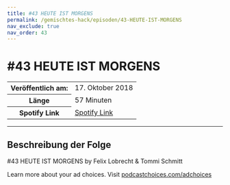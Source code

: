 ```yaml
---
title: #43 HEUTE IST MORGENS
permalink: /gemischtes-hack/episoden/43-HEUTE-IST-MORGENS
nav_exclude: true
nav_order: 43
---
```


# #43 HEUTE IST MORGENS
<table class="resp-table dcf-table dcf-table-responsive dcf-table-bordered dcf-table-striped dcf-w-100%">
                    <tbody>
                        <tr>
                            <th scope="row">Veröffentlich am:</th>
                            <td data-label="Veröffentlich am:">17. Oktober 2018</td>
                        </tr>
                        <tr>
                            <th scope="row">Länge </th>
                            <td data-label="Länge ">57 Minuten</td>
                        </tr><tr>
                                <th scope="row">Spotify Link</th>
                                <td data-label="Spotify Link"><a href="https://open.spotify.com/episode/5LhAru2YPzlLHtPW1rpbJr">Spotify Link</a></td>
                            </tr></tbody>
                </table>

***

## Beschreibung der Folge

<div>
<p>#43 HEUTE IST MORGENS by Felix Lobrecht &amp; Tommi Schmitt</p><p> </p><p>Learn more about your ad choices. Visit <a href="https://podcastchoices.com/adchoices">podcastchoices.com/adchoices</a></p>  
</div>


